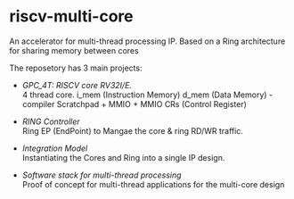 # riscv-multi-core
An accelerator for multi-thread processing IP.
Based on a Ring architecture for sharing memory between cores

The reposetory has 3 main projects:
- *GPC_4T: RISCV core RV32I/E.*  
4 thread core.
i_mem (Instruction Memory)
d_mem (Data Memory) - compiler Scratchpad + MMIO + MMIO CRs (Control Register)

- *RING Controller*  
Ring EP (EndPoint) to Mangae the core & ring RD/WR traffic.

- *Integration Model*  
Instantiating the Cores and Ring into a single IP design.

- *Software stack for multi-thread processing*  
Proof of concept for multi-thread applications for the multi-core design

